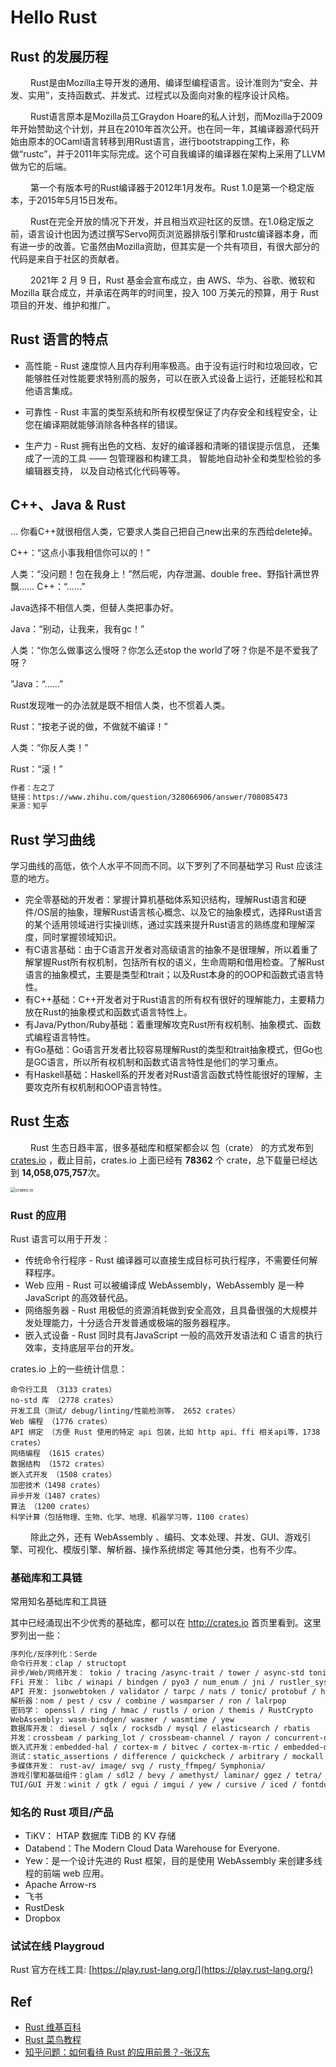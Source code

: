 # Hello Rust

## Rust 的发展历程
&#8195;&#8195; Rust是由Mozilla主导开发的通用、编译型编程语言。设计准则为“安全、并发、实用”，支持函数式、并发式、过程式以及面向对象的程序设计风格。

&#8195;&#8195; Rust语言原本是Mozilla员工Graydon Hoare的私人计划，而Mozilla于2009年开始赞助这个计划，并且在2010年首次公开。也在同一年，其编译器源代码开始由原本的OCaml语言转移到用Rust语言，进行bootstrapping工作，称做“rustc”，并于2011年实际完成。这个可自我编译的编译器在架构上采用了LLVM做为它的后端。

&#8195;&#8195; 第一个有版本号的Rust编译器于2012年1月发布。Rust 1.0是第一个稳定版本，于2015年5月15日发布。

&#8195;&#8195; Rust在完全开放的情况下开发，并且相当欢迎社区的反馈。在1.0稳定版之前，语言设计也因为透过撰写Servo网页浏览器排版引擎和rustc编译器本身，而有进一步的改善。它虽然由Mozilla资助，但其实是一个共有项目，有很大部分的代码是来自于社区的贡献者。

&#8195;&#8195; 2021年 2 月 9 日，Rust 基金会宣布成立，由 AWS、华为、谷歌、微软和 Mozilla 联合成立，并承诺在两年的时间里，投入 100 万美元的预算，用于 Rust 项目的开发、维护和推广。

##  Rust 语言的特点
 - 高性能 - Rust 速度惊人且内存利用率极高。由于没有运行时和垃圾回收，它能够胜任对性能要求特别高的服务，可以在嵌入式设备上运行，还能轻松和其他语言集成。

 - 可靠性 - Rust 丰富的类型系统和所有权模型保证了内存安全和线程安全，让您在编译期就能够消除各种各样的错误。

 - 生产力 - Rust 拥有出色的文档、友好的编译器和清晰的错误提示信息， 还集成了一流的工具 —— 包管理器和构建工具， 智能地自动补全和类型检验的多编辑器支持， 以及自动格式化代码等等。

## C++、Java & Rust

...
你看C++就很相信人类，它要求人类自己把自己new出来的东西给delete掉。


C++：“这点小事我相信你可以的！”

人类：“没问题！包在我身上！”然后呢，内存泄漏、double free、野指针满世界飘……
C++：“……”



Java选择不相信人类，但替人类把事办好。

Java：“别动，让我来，我有gc！”

人类：“你怎么做事这么慢呀？你怎么还stop the world了呀？你是不是不爱我了呀？

”Java：“……”




Rust发现唯一的办法就是既不相信人类，也不惯着人类。

Rust：“按老子说的做，不做就不编译！”

人类：“你反人类！”

Rust：“滚！”

```txt
作者：左之了
链接：https://www.zhihu.com/question/328066906/answer/708085473
来源：知乎
``````
## Rust 学习曲线

学习曲线的高低，依个人水平不同而不同。以下罗列了不同基础学习 Rust 应该注意的地方。

- 完全零基础的开发者：掌握计算机基础体系知识结构，理解Rust语言和硬件/OS层的抽象，理解Rust语言核心概念、以及它的抽象模式，选择Rust语言的某个适用领域进行实操训练，通过实践来提升Rust语言的熟练度和理解深度，同时掌握领域知识。
- 有C语言基础：由于C语言开发者对高级语言的抽象不是很理解，所以着重了解掌握Rust所有权机制，包括所有权的语义，生命周期和借用检查。了解Rust语言的抽象模式，主要是类型和trait；以及Rust本身的的OOP和函数式语言特性。
- 有C++基础：C++开发者对于Rust语言的所有权有很好的理解能力，主要精力放在Rust的抽象模式和函数式语言特性上。
- 有Java/Python/Ruby基础：着重理解攻克Rust所有权机制、抽象模式、函数式编程语言特性。
- 有Go基础：Go语言开发者比较容易理解Rust的类型和trait抽象模式，但Go也是GC语言，所以所有权机制和函数式语言特性是他们的学习重点。
- 有Haskell基础：Haskell系的开发者对Rust语言函数式特性能很好的理解，主要攻克所有权机制和OOP语言特性。

## Rust 生态



&#8195;&#8195; Rust 生态日趋丰富，很多基础库和框架都会以 包（crate） 的方式发布到 [crates.io](https://crates.io) ，截止目前，crates.io 上面已经有 **78362** 个 crate，总下载量已经达到 **14,058,075,757**次。

<img src="assets/crates-io.png" alt="crates.io" style="zoom:50%;" />

### Rust 的应用
Rust 语言可以用于开发：

 - 传统命令行程序 - Rust 编译器可以直接生成目标可执行程序，不需要任何解释程序。
 - Web 应用 - Rust 可以被编译成 WebAssembly，WebAssembly 是一种 JavaScript 的高效替代品。
  - 网络服务器 - Rust 用极低的资源消耗做到安全高效，且具备很强的大规模并发处理能力，十分适合开发普通或极端的服务器程序。
 - 嵌入式设备 - Rust 同时具有JavaScript 一般的高效开发语法和 C 语言的执行效率，支持底层平台的开发。

crates.io 上的一些统计信息：

```stat
命令行工具 （3133 crates）
no-std 库 （2778 crates）
开发工具（测试/ debug/linting/性能检测等， 2652 crates）
Web 编程 （1776 crates）
API 绑定 （方便 Rust 使用的特定 api 包装，比如 http api、ffi 相关api等，1738 crates）
网络编程 （1615 crates）
数据结构 （1572 crates）
嵌入式开发 （1508 crates）
加密技术（1498 crates）
异步开发（1487 crates）
算法 （1200 crates）
科学计算（包括物理、生物、化学、地理、机器学习等，1100 crates）
```


&#8195;&#8195; 除此之外，还有 WebAssembly 、编码、文本处理、并发、GUI、游戏引擎、可视化、模版引擎、解析器、操作系统绑定 等其他分类，也有不少库。

 ### 基础库和工具链

 常用知名基础库和工具链

其中已经涌现出不少优秀的基础库，都可以在 http://crates.io 首页里看到。这里罗列出一些：

```txt
序列化/反序列化：Serde
命令行开发：clap / structopt
异步/Web/网络开发： tokio / tracing /async-trait / tower / async-std tonic / actix-web /smol / surf / async-graphql / warp /tungstenite / encoding_rs / loom / Rocket
FFi 开发： libc / winapi / bindgen / pyo3 / num_enum / jni / rustler_sys/ cxx / cbindgen / autocxx-bindgen
API 开发: jsonwebtoken / validator / tarpc / nats / tonic/ protobuf / hyper / httparse / reqwest / url
解析器：nom / pest / csv / combine / wasmparser / ron / lalrpop
密码学： openssl / ring / hmac / rustls / orion / themis / RustCrypto
WebAssembly: wasm-bindgen/ wasmer / wasmtime / yew
数据库开发： diesel / sqlx / rocksdb / mysql / elasticsearch / rbatis
并发：crossbeam / parking_lot / crossbeam-channel / rayon / concurrent-queue/ threadpool / flume
嵌入式开发：embedded-hal / cortex-m / bitvec / cortex-m-rtic / embedded-dma / cross / Knurling Tools
测试：static_assertions / difference / quickcheck / arbitrary / mockall / criterion / proptest / tarpaulin/ fake-rs
多媒体开发： rust-av/ image/ svg / rusty_ffmpeg/ Symphonia/
游戏引擎和基础组件：glam / sdl2 / bevy / amethyst/ laminar/ ggez / tetra/ hecs/ simdeez/ rg3d / [rapier](https://github.com/dimforge/ra pier) / RustcraftNestadia/ naga/ Bevy Retro/ Texture Generator / building_blocks / rpg-cli / macroquad
TUI/GUI 开发：winit / gtk / egui / imgui / yew / cursive / iced / fontdue / tauri / druid
```

### 知名的 Rust 项目/产品
- TiKV： HTAP 数据库 TiDB 的 KV 存储
- Databend：The Modern Cloud Data Warehouse for Everyone.
- Yew：是一个设计先进的 Rust 框架，目的是使用 WebAssembly 来创建多线程的前端 web 应用。
- Apache Arrow-rs
- 飞书
- RustDesk
- Dropbox

### 试试在线 Playgroud
Rust 官方在线工具: [https://play.rust-lang.org/](https://play.rust-lang.org/)


## Ref
 - [Rust 维基百科](https://zh.wikipedia.org/wiki/Rust)
 - [Rust 菜鸟教程](https://m.runoob.com/rust/rust-tutorial.html)
 - [知乎问题：如何看待 Rust 的应用前景？-张汉东](https://www.zhihu.com/question/30407715/answer/1956026359)
